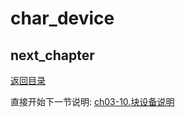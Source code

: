 # char_device

## next_chapter

[返回目录](./SUMMARY.md)

直接开始下一节说明: [ch03-10.块设备说明](./ch03-10.block_device.md)
